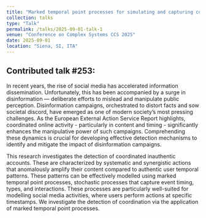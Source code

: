 ```yaml
---
title: "Marked temporal point processes for simulating and capturing coordinated behaviour"
collection: talks
type: "Talk"
permalink: /talks/2025-09-01-talk-1
venue: "Conference on Complex Systems CCS 2025"
date: 2025-09-01
location: "Siena, SI, ITA"
---
```


Contributed talk #253:
------

In recent years, the rise of social media has accelerated information dissemination. Unfortunately, this has been accompanied by a surge in disinformation — deliberate efforts to mislead and manipulate public perception. Disinformation campaigns, orchestrated to distort facts and sow societal discord, have emerged as one of modern society’s most pressing challenges. As the European External Action Service Report highlights, coordinated online activity - particularly in content and timing - significantly enhances the manipulative power of such campaigns. Comprehending these dynamics is crucial for developing effective detection mechanisms to identify and mitigate the impact of disinformation campaigns.

This research investigates the detection of coordinated inauthentic accounts. These are characterized by systematic and synergistic actions that anomalously amplify their content compared to authentic user temporal patterns. These patterns can be effectively modelled using marked temporal point processes, stochastic processes that capture event timing, types, and interactions. These processes are particularly well-suited for modelling social media activities, where users perform actions at specific timestamps. We investigate the detection of coordination via the application of marked temporal point processes.